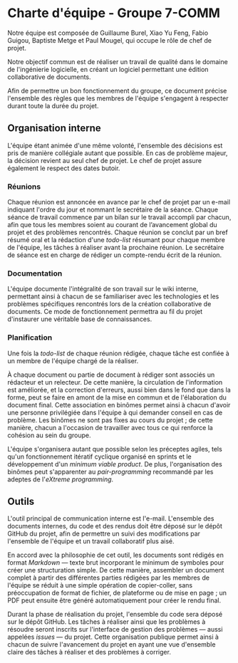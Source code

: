 # Charte d'équipe - Groupe 7-COMM

Notre équipe est composée de Guillaume Burel, Xiao Yu Feng, Fabio Guigou, Baptiste Metge et Paul Mougel, qui occupe le rôle de chef de projet.

Notre objectif commun est de réaliser un travail de qualité dans le domaine de l'ingénierie logicielle, en créant un logiciel permettant une édition collaborative de documents.

Afin de permettre un bon fonctionnement du groupe, ce document précise l'ensemble des règles que les membres de l'équipe s'engagent à respecter durant toute la durée du projet.

## Organisation interne

L'équipe étant animée d'une même volonté, l'ensemble des décisions est pris de manière collégiale autant que possible. En cas de problème majeur, la décision revient au seul chef de projet. Le chef de projet assure également le respect des dates butoir.

### Réunions
Chaque réunion est annoncée en avance par le chef de projet par un e-mail indiquant l'ordre du jour et nommant le secrétaire de la séance. Chaque séance de travail commence par un bilan sur le travail accompli par chacun, afin que tous les membres soient au courant de l’avancement global du projet et des problèmes rencontrés. Chaque réunion se conclut par un bref résumé oral et la rédaction d'une *todo-list* résumant pour chaque membre de l'équipe, les tâches à réaliser avant la prochaine réunion. Le secrétaire de séance est en charge de rédiger un compte-rendu écrit de la réunion.

### Documentation
L'équipe documente l'intégralité de son travail sur le wiki interne, permettant ainsi à chacun de se familiariser avec les technologies et les problèmes spécifiques rencontrés lors de la création collaborative de documents. Ce mode de fonctionnement permettra au fil du projet d'instaurer une véritable base de connaissances.

### Planification
Une fois la *todo-list* de chaque réunion rédigée, chaque tâche est confiée à un membre de l'équipe chargé de la réaliser.

À chaque document ou partie de document à rédiger sont associés un rédacteur et un relecteur. De cette manière, la circulation de l'information est améliorée, et la correction d'erreurs, aussi bien dans le fond que dans la forme, peut se faire en amont de la mise en commun et de l'élaboration du document final. Cette association en binômes permet ainsi à chacun d'avoir une personne privilégiée dans l'équipe à qui demander conseil en cas de problème. Les binômes ne sont pas fixes au cours du projet ; de cette manière, chacun a l'occasion de travailler avec tous ce qui renforce la cohésion au sein du groupe.

L'équipe s'organisera autant que possible selon les préceptes agiles, tels qu'un fonctionnement itératif cyclique organisé en sprints et le développement d'un *minimum viable product*. De plus, l'organisation des binômes peut s'apparenter au *pair-programming* recommandé par les adeptes de l'*eXtreme programming*.

## Outils
L'outil principal de communication interne est l'e-mail. L'ensemble des documents internes, du code et des rendus doit être déposé sur le dépôt GitHub du projet, afin de permettre un suivi des modifications par l'ensemble de l'équipe et un travail collaboratif plus aisé.

En accord avec la philosophie de cet outil, les documents sont rédigés en format *Markdown* — texte brut incorporant le minimum de symboles pour créer une structuration simple. De cette manière, assembler un document complet à partir des différentes parties rédigées par les membres de l'équipe se réduit à une simple opération de copier-coller, sans préoccupation de format de fichier, de plateforme ou de mise en page ; un PDF peut ensuite être généré automatiquement pour créer le rendu final.

Durant la phase de réalisation du projet, l'ensemble du code sera déposé sur le dépôt GitHub. Les tâches à réaliser ainsi que les problèmes à résoudre seront inscrits sur l'interface de gestion des problèmes — aussi appelées *issues* — du projet. Cette organisation publique permet ainsi à chacun de suivre l'avancement du projet en ayant une vue d'ensemble claire des tâches à réaliser et des problèmes à corriger.